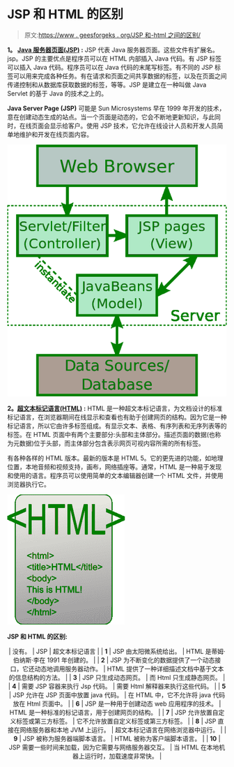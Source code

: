 # JSP 和 HTML 的区别

> 原文:[https://www . geesforgeks . org/JSP 和-html 之间的区别/](https://www.geeksforgeeks.org/difference-between-jsp-and-html/)

**1。 [Java 服务器页面(JSP)](https://www.geeksforgeeks.org/introduction-to-jsp/) :**
JSP 代表 Java 服务器页面。这些文件有扩展名。jsp。JSP 的主要优点是程序员可以在 HTML 内部插入 Java 代码。有 JSP 标签可以插入 Java 代码。程序员可以在 Java 代码的末尾写标签。有不同的 JSP 标签可以用来完成各种任务。有在请求和页面之间共享数据的标签，以及在页面之间传递控制和从数据库获取数据的标签，等等。JSP 是建立在一种叫做 Java Servlet 的基于 Java 的技术之上的。

**Java Server Page (JSP)** 可能是 Sun Microsystems 早在 1999 年开发的技术，意在创建动态生成的站点。当一个页面是动态的，它会不断地更新知识，与此同时，在线页面会显示给客户。使用 JSP 技术，它允许在线设计人员和开发人员简单地维护和开发在线页面内容。

![](img/14222a5150f20b4d0ff1199cf23e46cf.png)

**2。[超文本标记语言(HTML)](https://www.geeksforgeeks.org/html-introduction/) :**
HTML 是一种超文本标记语言，为文档设计的标准标记语言，在浏览器期间在线显示和查看也有助于创建网页的结构。因为它是一种标记语言，所以它由许多标签组成。有显示文本、表格、有序列表和无序列表等的标签。在 HTML 页面中有两个主要部分:头部和主体部分。描述页面的数据(也称为元数据)位于头部，而主体部分包含表示网页可视内容所需的所有标签。

有各种各样的 HTML 版本。最新的版本是 HTML 5。它的更先进的功能，如地理位置，本地音频和视频支持，画布，网络插座等。通常，HTML 是一种易于发现和使用的语言。程序员可以使用简单的文本编辑器创建一个 HTML 文件，并使用浏览器执行它。

![](img/bdfc0244546e1b090ef8656a079b7732.png)

**JSP 和 HTML 的区别:**

<center>

| 没有。 | JSP | 超文本标记语言 |
| **1** | JSP 由太阳微系统给出。 | HTML 是蒂姆·伯纳斯·李在 1991 年创建的。 |
| **2** | JSP 为不断变化的数据提供了一个动态接口，它还动态地调用服务器动作。 | HTML 提供了一种详细描述文档中基于文本的信息结构的方法。 |
| **3** | JSP 只生成动态网页。 | 而 Html 只生成静态网页。 |
| **4** | 需要 JSP 容器来执行 Jsp 代码。 | 需要 Html 解释器来执行这些代码。 |
| **5** | JSP 允许在 JSP 页面中放置 java 代码。 | 在 HTML 中，它不允许将 java 代码放在 Html 页面中。 |
| **6** | JSP 是一种用于创建动态 web 应用程序的技术。 | HTML 是一种标准的标记语言，用于创建网页的结构。 |
| **7** | JSP 允许放置自定义标签或第三方标签。 | 它不允许放置自定义标签或第三方标签。 |
| **8** | JSP 直接在网络服务器和本地 JVM 上运行。 | 超文本标记语言在网络浏览器中运行。 |
| **9** | JSP 被称为服务器端脚本语言。 | HTML 被称为客户端脚本语言。 |
| **10** | JSP 需要一些时间来加载，因为它需要与网络服务器交互。 | 当 HTML 在本地机器上运行时，加载速度非常快。 |

</center>